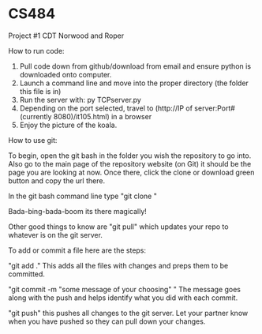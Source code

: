 # CS484
Project #1 CDT Norwood and Roper

How to run code:
1. Pull code down from github/download from email and ensure python is downloaded onto computer.
2. Launch a command line and move into the proper directory (the folder this file is in)
3. Run the server with: py TCPserver.py
4. Depending on the port selected, travel to (http://IP of server:Port# (currently 8080)/it105.html) in a browser
5. Enjoy the picture of the koala.


How to use git:

To begin, open the git bash in the folder you wish the repository to go into.
Also go to the main page of the repository website (on Git) it should be the page you are looking at now.
Once there, click the clone or download green button and copy the url there.

In the git bash command line type "git clone <URL YOU JUST COPIED>"

Bada-bing-bada-boom its there magically!

Other good things to know are "git pull" which updates your repo to whatever is on the git server.

To add or commit a file here are the steps:

"git add ." This adds all the files with changes and preps them to be committed.

"git commit -m "some message of your choosing" " The message goes along with the push and helps identify what you did with each commit.

"git push" this pushes all changes to the git server. Let your partner know when you have pushed so they can pull down your changes.
